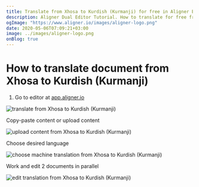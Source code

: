 ```yaml
---
title: Translate from Xhosa to Kurdish (Kurmanji) for free in Aligner Editor
description: Aligner Dual Editor Tutorial. How to translate for free from Xhosa to Kurdish (Kurmanji). Aligner is multilingual document management platform. 
ogImage: "https://www.aligner.io/images/aligner-logo.png"
date: 2020-05-06T07:09:21+03:00
image: ../images/aligner-logo.png
onBlog: true
---
```


# How to translate document from Xhosa to Kurdish (Kurmanji)

1. Go to editor at [app.aligner.io](https://app.aligner.io "Aligner App web page")

![translate from Xhosa to Kurdish (Kurmanji)](../aligner-blank-editor.png "translate from Xhosa to Kurdish (Kurmanji)")

Copy-paste content or upload content

![upload content from Xhosa to Kurdish (Kurmanji)](../aligner-uploaded-document.png "upload content from Xhosa to Kurdish (Kurmanji)")

Choose desired language

![choose machine translation from Xhosa to Kurdish (Kurmanji)](../aligner-language-dropdown.png "choose machine translation from Xhosa to Kurdish (Kurmanji)")

Work and edit 2 documents in parallel

![edit translation from Xhosa to Kurdish (Kurmanji)](../aligner-double-sitded-editor.png "edit translation from Xhosa to Kurdish (Kurmanji)")

